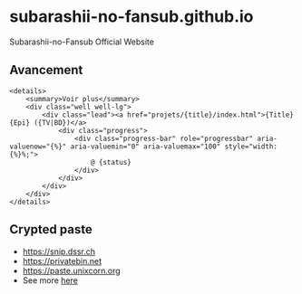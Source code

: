 # subarashii-no-fansub.github.io

Subarashii-no-Fansub Official Website

## Avancement

```
<details>
	<summary>Voir plus</summary>
	<div class="well well-lg">
		<div class="lead"><a href="projets/{title}/index.html">{Title} {Epi} ({TV|BD})</a>
			<div class="progress">
				<div class="progress-bar" role="progressbar" aria-valuenow="{%}" aria-valuemin="0" aria-valuemax="100" style="width: {%}%;">
					@ {status}
				</div>
			</div>
		</div>
	</div>
</details>
```

## Crypted paste

* https://snip.dssr.ch
* https://privatebin.net
* https://paste.unixcorn.org
* See more [here](https://github.com/PrivateBin/PrivateBin/wiki/PrivateBin-Directory)
